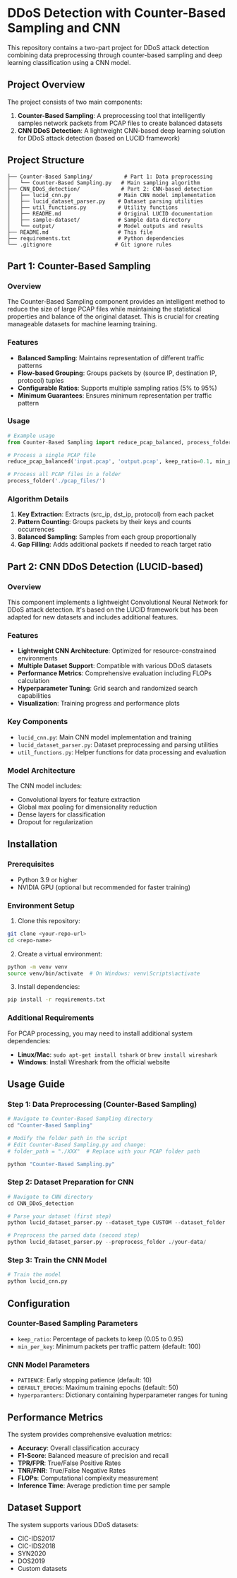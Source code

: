 # DDoS Detection with Counter-Based Sampling and CNN

This repository contains a two-part project for DDoS attack detection combining data preprocessing through counter-based sampling and deep learning classification using a CNN model.

## Project Overview

The project consists of two main components:

1. **Counter-Based Sampling**: A preprocessing tool that intelligently samples network packets from PCAP files to create balanced datasets
2. **CNN DDoS Detection**: A lightweight CNN-based deep learning solution for DDoS attack detection (based on LUCID framework)

## Project Structure

```
├── Counter-Based Sampling/          # Part 1: Data preprocessing
│   └── Counter-Based Sampling.py   # Main sampling algorithm
├── CNN_DDoS_detection/             # Part 2: CNN-based detection
│   ├── lucid_cnn.py               # Main CNN model implementation
│   ├── lucid_dataset_parser.py    # Dataset parsing utilities
│   ├── util_functions.py          # Utility functions
│   ├── README.md                  # Original LUCID documentation
│   ├── sample-dataset/            # Sample data directory
│   └── output/                    # Model outputs and results
├── README.md                      # This file
├── requirements.txt               # Python dependencies
└── .gitignore                    # Git ignore rules
```

## Part 1: Counter-Based Sampling

### Overview

The Counter-Based Sampling component provides an intelligent method to reduce the size of large PCAP files while maintaining the statistical properties and balance of the original dataset. This is crucial for creating manageable datasets for machine learning training.

### Features

- **Balanced Sampling**: Maintains representation of different traffic patterns
- **Flow-based Grouping**: Groups packets by (source IP, destination IP, protocol) tuples
- **Configurable Ratios**: Supports multiple sampling ratios (5% to 95%)
- **Minimum Guarantees**: Ensures minimum representation per traffic pattern

### Usage

```python
# Example usage
from Counter-Based Sampling import reduce_pcap_balanced, process_folder

# Process a single PCAP file
reduce_pcap_balanced('input.pcap', 'output.pcap', keep_ratio=0.1, min_per_key=100)

# Process all PCAP files in a folder
process_folder('./pcap_files/')
```

### Algorithm Details

1. **Key Extraction**: Extracts (src_ip, dst_ip, protocol) from each packet
2. **Pattern Counting**: Groups packets by their keys and counts occurrences
3. **Balanced Sampling**: Samples from each group proportionally
4. **Gap Filling**: Adds additional packets if needed to reach target ratio

## Part 2: CNN DDoS Detection (LUCID-based)

### Overview

This component implements a lightweight Convolutional Neural Network for DDoS attack detection. It's based on the LUCID framework but has been adapted for new datasets and includes additional features.

### Features

- **Lightweight CNN Architecture**: Optimized for resource-constrained environments
- **Multiple Dataset Support**: Compatible with various DDoS datasets
- **Performance Metrics**: Comprehensive evaluation including FLOPs calculation
- **Hyperparameter Tuning**: Grid search and randomized search capabilities
- **Visualization**: Training progress and performance plots

### Key Components

- `lucid_cnn.py`: Main CNN model implementation and training
- `lucid_dataset_parser.py`: Dataset preprocessing and parsing utilities
- `util_functions.py`: Helper functions for data processing and evaluation

### Model Architecture

The CNN model includes:

- Convolutional layers for feature extraction
- Global max pooling for dimensionality reduction
- Dense layers for classification
- Dropout for regularization

## Installation

### Prerequisites

- Python 3.9 or higher
- NVIDIA GPU (optional but recommended for faster training)

### Environment Setup

1. Clone this repository:

```bash
git clone <your-repo-url>
cd <repo-name>
```

2. Create a virtual environment:

```bash
python -m venv venv
source venv/bin/activate  # On Windows: venv\Scripts\activate
```

3. Install dependencies:

```bash
pip install -r requirements.txt
```

### Additional Requirements

For PCAP processing, you may need to install additional system dependencies:

- **Linux/Mac**: `sudo apt-get install tshark` or `brew install wireshark`
- **Windows**: Install Wireshark from the official website

## Usage Guide

### Step 1: Data Preprocessing (Counter-Based Sampling)

```python
# Navigate to Counter-Based Sampling directory
cd "Counter-Based Sampling"

# Modify the folder path in the script
# Edit Counter-Based Sampling.py and change:
# folder_path = "./XXX"  # Replace with your PCAP folder path

python "Counter-Based Sampling.py"
```

### Step 2: Dataset Preparation for CNN

```python
# Navigate to CNN directory
cd CNN_DDoS_detection

# Parse your dataset (first step)
python lucid_dataset_parser.py --dataset_type CUSTOM --dataset_folder ./your-data/ --packets_per_flow 10 --dataset_id YOUR_DATASET --traffic_type all --time_window 10

# Preprocess the parsed data (second step)
python lucid_dataset_parser.py --preprocess_folder ./your-data/
```

### Step 3: Train the CNN Model

```python
# Train the model
python lucid_cnn.py
```

## Configuration

### Counter-Based Sampling Parameters

- `keep_ratio`: Percentage of packets to keep (0.05 to 0.95)
- `min_per_key`: Minimum packets per traffic pattern (default: 100)

### CNN Model Parameters

- `PATIENCE`: Early stopping patience (default: 10)
- `DEFAULT_EPOCHS`: Maximum training epochs (default: 50)
- `hyperparamters`: Dictionary containing hyperparameter ranges for tuning

## Performance Metrics

The system provides comprehensive evaluation metrics:

- **Accuracy**: Overall classification accuracy
- **F1-Score**: Balanced measure of precision and recall
- **TPR/FPR**: True/False Positive Rates
- **TNR/FNR**: True/False Negative Rates
- **FLOPs**: Computational complexity measurement
- **Inference Time**: Average prediction time per sample

## Dataset Support

The system supports various DDoS datasets:

- CIC-IDS2017
- CIC-IDS2018
- SYN2020
- DOS2019
- Custom datasets
